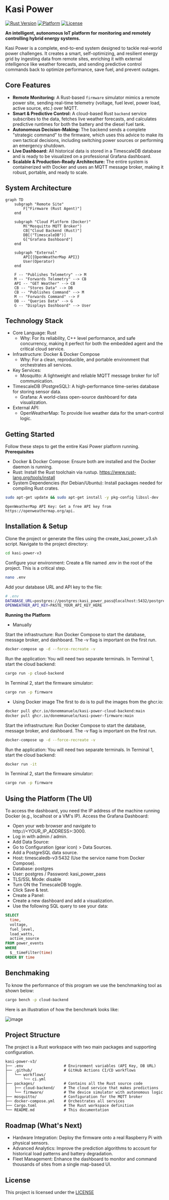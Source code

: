 # Kasi Power

[![Rust Version](https://img.shields.io/badge/rust-stable-orange.svg)](https://www.rust-lang.org/tools/install)
[![Platform](https://img.shields.io/badge/platform-docker-blue.svg)](https://www.docker.com/)
[![License](https://img.shields.io/badge/license-MIT-green.svg)](https://github.com/Donemmanuelo/kasi/blob/main/LICENSE)

**An intelligent, autonomous IoT platform for monitoring and remotely controlling hybrid energy systems.**

Kasi Power is a complete, end-to-end system designed to tackle real-world power challenges. It creates a smart, self-optimizing, and resilient energy grid by ingesting data from remote sites, enriching it with external intelligence like weather forecasts, and sending predictive control commands back to optimize performance, save fuel, and prevent outages.

## Core Features

*   **Remote Monitoring:** A Rust-based `firmware` simulator mimics a remote power site, sending real-time telemetry (voltage, fuel level, power load, active source, etc.) over MQTT.
*   **Smart & Predictive Control:** A cloud-based Rust `backend` service subscribes to the data, fetches live weather forecasts, and calculates predictive runtimes for both the battery and the diesel fuel tank.
*   **Autonomous Decision-Making:** The backend sends a complete "strategic command" to the firmware, which uses this advice to make its own tactical decisions, including switching power sources or performing an emergency shutdown.
*   **Live Dashboard:** All historical data is stored in a TimescaleDB database and is ready to be visualized on a professional Grafana dashboard.
*   **Scalable & Production-Ready Architecture:** The entire system is containerized with Docker and uses an MQTT message broker, making it robust, portable, and ready to scale.

## System Architecture

```mermaid
graph TD
    subgraph "Remote Site"
        F["Firmware (Rust Agent)"]
    end

    subgraph "Cloud Platform (Docker)"
        M("Mosquitto MQTT Broker")
        CB["Cloud Backend (Rust)"]
        DB[("TimescaleDB")]
        G["Grafana Dashboard"]
    end

    subgraph "External"
        API{{OpenWeatherMap API}}
        User(Operator)
    end

    F -- "Publishes Telemetry" --> M
    M -- "Forwards Telemetry" --> CB
    API -- "GET Weather" --> CB
    CB -- "Stores Data" --> DB
    CB -- "Publishes Command" --> M
    M -- "Forwards Command" --> F
    DB -- "Queries Data" --> G
    G -- "Displays Dashboard" --> User
```

## Technology Stack
- Core Language: Rust
  - Why: For its reliability, C++ level performance, and safe concurrency, making it perfect for both the embedded agent and the critical cloud service.
- Infrastructure: Docker & Docker Compose
  - Why: For a clean, reproducible, and portable environment that orchestrates all services.
- Key Services:
  - Mosquitto: A lightweight and reliable MQTT message broker for IoT communication.
- TimescaleDB (PostgreSQL): A high-performance time-series database for storing sensor data.
  - Grafana: A world-class open-source dashboard for data visualization.
- External API:
  - OpenWeatherMap: To provide live weather data for the smart-control logic.
## Getting Started
Follow these steps to get the entire Kasi Power platform running.
**Prerequisites**
- Docker & Docker Compose: Ensure both are installed and the Docker daemon is running.
- Rust: Install the Rust toolchain via rustup. https://www.rust-lang.org/tools/install
- System Dependencies (for Debian/Ubuntu): Install packages needed for compiling Rust crates.
```bash
sudo apt-get update && sudo apt-get install -y pkg-config libssl-dev
```
```
OpenWeatherMap API Key: Get a free API key from https://openweathermap.org/api.
```

## Installation & Setup

Clone the project or generate the files using the create_kasi_power_v3.sh script.
Navigate to the project directory:
```bash
cd kasi-power-v3
```

Configure your environment: Create a file named .env in the root of the project. This is a critical step.
```bash
nano .env
```

Add your database URL and API key to the file:
```bash
# .env
DATABASE_URL=postgres://postgres:kasi_power_pass@localhost:5432/postgres
OPENWEATHER_API_KEY=PASTE_YOUR_API_KEY_HERE
```

**Running the Platform**

* Manually
  
Start the infrastructure: Run Docker Compose to start the database, message broker, and dashboard. The -v flag is important on the first run.
```bash
docker-compose up -d --force-recreate -v
```

Run the application: You will need two separate terminals.
In Terminal 1, start the cloud backend:
```bash
cargo run -p cloud-backend
```

In Terminal 2, start the firmware simulator:
```bash
cargo run -p firmware
```

* Using Docker image
The first to do is to pull the images from the ghcr.io:
```bash
docker pull ghcr.io/donemmanuelo/kasi-power-cloud-backend:main
docker pull ghcr.io/donemmanuelo/kasi-power-firmware:main
```
  
Start the infrastructure: Run Docker Compose to start the database, message broker, and dashboard. The -v flag is important on the first run.
```bash
docker-compose up -d --force-recreate -v
```

Run the application: You will need two separate terminals.
In Terminal 1, start the cloud backend:
```bash
docker run -it 
```

In Terminal 2, start the firmware simulator:
```bash
cargo run -p firmware
```

## Using the Platform (The UI)

To access the dashboard, you need the IP address of the machine running Docker (e.g., localhost or a VM's IP).
Access the Grafana Dashboard:
- Open your web browser and navigate to http://<YOUR_IP_ADDRESS>:3000.
- Log in with admin / admin.
- Add Data Source:
- Go to Configuration (gear icon) > Data Sources.
- Add a PostgreSQL data source.
- Host: timescaledb-v3:5432 (Use the service name from Docker Compose).
- Database: postgres
- User: postgres / Password: kasi_power_pass
- TLS/SSL Mode: disable
- Turn ON the TimescaleDB toggle.
- Click Save & test.
- Create a Panel:
- Create a new dashboard and add a visualization.
- Use the following SQL query to see your data:

```sql
SELECT
  time,
  voltage,
  fuel_level,
  load_watts,
  active_source
FROM power_events
WHERE
  $__timeFilter(time)
ORDER BY time
```
## Benchmaking
To know the performance of this program we use the benchmarking tool as shown below:
```bash
cargo bench -p cloud-backend
```
Here is an illustration of how the benchmark looks like:

![image](https://github.com/Donemmanuelo/kasi/blob/main/Screen%20Shot%202025-07-30%20at%2013.44.09.png)
## Project Structure

The project is a Rust workspace with two main packages and supporting configuration.
```
kasi-power-v3/
├── .env                  # Environment variables (API Key, DB URL)
├── .github/              # GitHub Actions CI/CD workflows
│   └── workflows/
│       └── ci.yml
├── packages/             # Contains all the Rust source code
│   ├── cloud-backend/    # The cloud service that makes predictions
│   └── firmware/         # The device simulator with autonomous logic
├── mosquitto/            # Configuration for the MQTT broker
├── docker-compose.yml    # Orchestrates all services
├── Cargo.toml            # The Rust workspace definition
└── README.md             # This documentation
```

## Roadmap (What's Next)

- Hardware Integration: Deploy the firmware onto a real Raspberry Pi with physical sensors.
- Advanced Analytics: Improve the prediction algorithms to account for historical load patterns and battery degradation.
- Fleet Management: Enhance the dashboard to monitor and command thousands of sites from a single map-based UI.

## License
This project is licensed under the [LICENSE](https://github.com/Donemmanuelo/kasi/blob/main/LICENSE)
